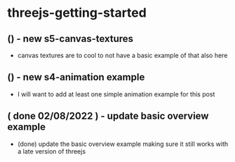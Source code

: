 # threejs-getting-started

## () - new s5-canvas-textures
* canvas textures are to cool to not have a basic example of that also here

## () - new s4-animation example
* I will want to add at least one simple animation example for this post

## ( done 02/08/2022 ) - update basic overview example
* (done) update the basic overview example making sure it still works with a late version of threejs